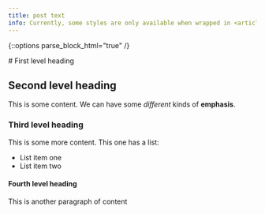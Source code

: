 ```yaml
---
title: post text
info: Currently, some styles are only available when wrapped in <article> and <div class="content">. This needs to be changed.
---
```

{::options parse_block_html="true" /}
<article>
<div class="content">
# First level heading

## Second level heading
This is some content. We can have some *different* kinds of **emphasis**.

### Third level heading
This is some more content. This one has a list:

* List item one
* List item two

#### Fourth level heading
This is another paragraph of content
</div>
</article>